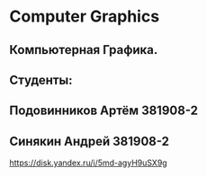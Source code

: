 # Computer Graphics
## Компьютерная Графика.
## Студенты: 
## Подовинников Артём 381908-2
## Синякин Андрей 381908-2
https://disk.yandex.ru/i/5md-agyH9uSX9g
